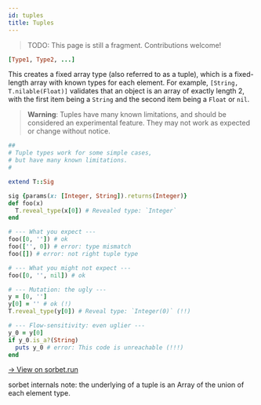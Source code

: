 ```yaml
---
id: tuples
title: Tuples
---
```


> TODO: This page is still a fragment. Contributions welcome!

```ruby
[Type1, Type2, ...]
```

This creates a fixed array type (also referred to as a tuple), which is a
fixed-length array with known types for each element. For example, `[String,
T.nilable(Float)]` validates that an object is an array of exactly length 2,
with the first item being a `String` and the second item being a `Float` or
`nil`.

> **Warning**: Tuples have many known limitations, and should be considered an
> experimental feature. They may not work as expected or change without notice.

```ruby
##
# Tuple types work for some simple cases,
# but have many known limitations.
#

extend T::Sig

sig {params(x: [Integer, String]).returns(Integer)}
def foo(x)
  T.reveal_type(x[0]) # Revealed type: `Integer`
end

# --- What you expect ---
foo([0, '']) # ok
foo(['', 0]) # error: type mismatch
foo([]) # error: not right tuple type

# --- What you might not expect ---
foo([0, '', nil]) # ok

# --- Mutation: the ugly ---
y = [0, '']
y[0] = '' # ok (!)
T.reveal_type(y[0]) # Reveal type: `Integer(0)` (!!)

# --- Flow-sensitivity: even uglier ---
y_0 = y[0]
if y_0.is_a?(String)
  puts y_0 # error: This code is unreachable (!!!)
end
```

[→ View on sorbet.run](https://sorbet.run/#%23%0A%23%20Tuple%20types%20work%20for%20some%20simple%20cases%2C%0A%23%20but%20have%20many%20known%20limitations.%0A%23%0A%0Aextend%20T%3A%3ASig%0A%0Asig%20%7Bparams(x%3A%20%5BInteger%2C%20String%5D).returns(Integer)%7D%0Adef%20foo(x)%0A%20%20T.reveal_type(x%5B0%5D)%20%23%20Revealed%20type%3A%20%60Integer%60%0Aend%0A%0A%23%20---%20What%20you%20expect%20---%0Afoo(%5B0%2C%20''%5D)%20%23%20ok%0Afoo(%5B''%2C%200%5D)%20%23%20error%3A%20type%20mismatch%0Afoo(%5B%5D)%20%23%20error%3A%20not%20right%20tuple%20type%0A%0A%23%20---%20What%20you%20might%20not%20expect%20---%0Afoo(%5B0%2C%20''%2C%20nil%5D)%20%23%20ok%0A%0A%23%20---%20Mutation%3A%20the%20ugly%20---%0Ay%20%3D%20%5B0%2C%20''%5D%0Ay%5B0%5D%20%3D%20''%20%23%20ok%20(!)%0AT.reveal_type(y%5B0%5D)%20%23%20Reveal%20type%3A%20%60Integer(0)%60%20(!!)%0A%0A%23%20---%20Flow-sensitivity%3A%20even%20uglier%20---%0Ay_0%20%3D%20y%5B0%5D%0Aif%20y_0.is_a%3F(String)%0A%20%20puts%20y_0%20%23%20error%3A%20This%20code%20is%20unreachable%20(!!!)%0Aend%0A)


sorbet internals note: the underlying of a tuple is an Array of the union of
each element type.


